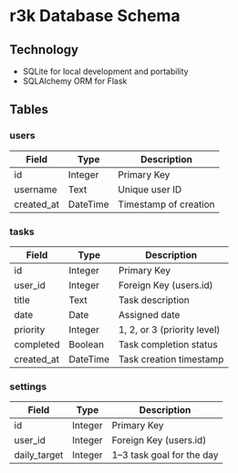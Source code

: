 # r3k Database Schema

## Technology
- SQLite for local development and portability
- SQLAlchemy ORM for Flask

## Tables

### users
| Field      | Type     | Description            |
|------------|----------|------------------------|
| id         | Integer  | Primary Key            |
| username   | Text     | Unique user ID         |
| created_at | DateTime | Timestamp of creation  |

### tasks
| Field      | Type     | Description                  |
|------------|----------|------------------------------|
| id         | Integer  | Primary Key                  |
| user_id    | Integer  | Foreign Key (users.id)       |
| title      | Text     | Task description             |
| date       | Date     | Assigned date                |
| priority   | Integer  | 1, 2, or 3 (priority level)   |
| completed  | Boolean  | Task completion status        |
| created_at | DateTime | Task creation timestamp       |

### settings
| Field        | Type     | Description                     |
|--------------|----------|---------------------------------|
| id           | Integer  | Primary Key                     |
| user_id      | Integer  | Foreign Key (users.id)          |
| daily_target | Integer  | 1–3 task goal for the day       |
